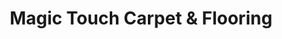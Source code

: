 ---
title: "Magic Touch Carpet & Flooring"
url: /lehighton/magic-touch-carpet-und-flooring/
shop: Fußböden
---